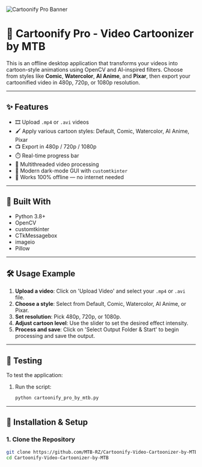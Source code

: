 ![Cartoonify Pro Banner](banner.png)

# 🎨 Cartoonify Pro - Video Cartoonizer by MTB

This is an offline desktop application that transforms your videos into cartoon-style animations using OpenCV and AI-inspired filters. Choose from styles like **Comic**, **Watercolor**, **AI Anime**, and **Pixar**, then export your cartoonified video in 480p, 720p, or 1080p resolution.

---

## ✨ Features

- 🎞️ Upload `.mp4` or `.avi` videos
- 🖌️ Apply various cartoon styles: Default, Comic, Watercolor, AI Anime, Pixar
- 📺 Export in 480p / 720p / 1080p
- ⏱️ Real-time progress bar
- 🧠 Multithreaded video processing
- 🌙 Modern dark-mode GUI with `customtkinter`
- 🔌 Works 100% offline — no internet needed

---

## 🧰 Built With

- Python 3.8+
- OpenCV
- customtkinter
- CTkMessagebox
- imageio
- Pillow

---

## 🛠️ Usage Example

1. **Upload a video**: Click on 'Upload Video' and select your `.mp4` or `.avi` file.
2. **Choose a style**: Select from Default, Comic, Watercolor, AI Anime, or Pixar.
3. **Set resolution**: Pick 480p, 720p, or 1080p.
4. **Adjust cartoon level**: Use the slider to set the desired effect intensity.
5. **Process and save**: Click on 'Select Output Folder & Start' to begin processing and save the output.

---

## 🧪 Testing

To test the application:

1. Run the script:
   ```bash
   python cartoonify_pro_by_mtb.py

---

## 🚀 Installation & Setup

### 1. Clone the Repository
```bash
git clone https://github.com/MTB-RZ/Cartoonify-Video-Cartoonizer-by-MTB.git
cd Cartoonify-Video-Cartoonizer-by-MTB
